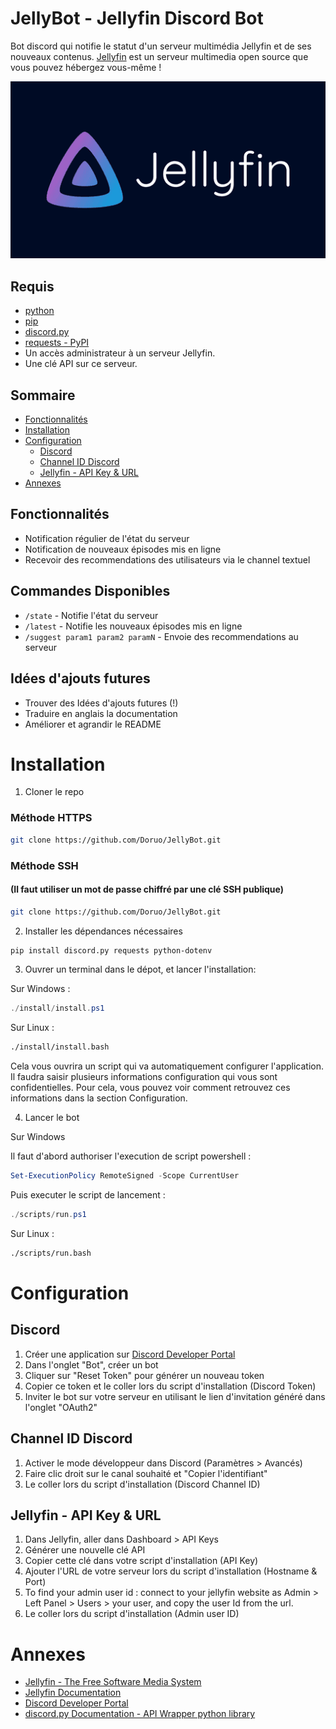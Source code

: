 # JellyBot - Jellyfin Discord Bot

Bot discord qui notifie le statut d'un serveur multimédia Jellyfin et de ses nouveaux contenus. 
[Jellyfin](https://jellyfin.org/) est un serveur multimedia open source que vous pouvez hébergez vous-même ! 

![](ressources/assets/jellyfin-banner.png)

## Requis

- [python](https://www.python.org/)
- [pip](https://pypi.org/project/pip/)
- [discord.py](https://discordpy.readthedocs.io/en/stable/)
- [requests - PyPI](https://pypi.org/project/requests/)
- Un accès administrateur à un serveur Jellyfin.
- Une clé API sur ce serveur.

## Sommaire
- [Fonctionnalités](#fonctionnalités)
- [Installation](#installation)
- [Configuration](#configuration)
  - [Discord](#discord)
  - [Channel ID Discord](#channel-id-discord)
  - [Jellyfin - API Key & URL](#jellyfin-APIKey&URL)
- [Annexes](#annexes)

## Fonctionnalités

- Notification régulier de l'état du serveur
- Notification de nouveaux épisodes mis en ligne
- Recevoir des recommendations des utilisateurs via le channel textuel

## Commandes Disponibles

- `/state` - Notifie l'état du serveur
- `/latest` - Notifie les nouveaux épisodes mis en ligne
- `/suggest param1 param2 paramN` - Envoie des recommendations au serveur

## Idées d'ajouts futures

- Trouver des Idées d'ajouts futures (!)
- Traduire en anglais la documentation
- Améliorer et agrandir le README
  
# Installation

1. Cloner le repo

### Méthode HTTPS

```bash
git clone https://github.com/Doruo/JellyBot.git
```
### Méthode SSH 

#### (Il faut utiliser un mot de passe chiffré par une clé SSH publique)

```bash
git clone https://github.com/Doruo/JellyBot.git
```

2. Installer les dépendances nécessaires
```bash
pip install discord.py requests python-dotenv
```

3. Ouvrer un terminal dans le dépot, et lancer l'installation:

Sur Windows :

```powershell
./install/install.ps1
```

Sur Linux :
```bash
./install/install.bash
```
Cela vous ouvrira un script qui va automatiquement configurer l'application.
Il faudra saisir plusieurs informations configuration qui vous sont confidentielles. 
Pour cela, vous pouvez voir comment retrouvez ces informations dans la section Configuration.

4. Lancer le bot

Sur Windows 

Il faut d'abord authoriser l'execution de script powershell :

```powershell
Set-ExecutionPolicy RemoteSigned -Scope CurrentUser
```
Puis executer le script de lancement :

```powershell
./scripts/run.ps1
```

Sur Linux :
```bash
./scripts/run.bash
```

# Configuration

## Discord

1. Créer une application sur [Discord Developer Portal](https://discord.com/developers)
2. Dans l'onglet "Bot", créer un bot
3. Cliquer sur "Reset Token" pour générer un nouveau token
4. Copier ce token et le coller lors du script d'installation (Discord Token)
5. Inviter le bot sur votre serveur en utilisant le lien d'invitation généré dans l'onglet "OAuth2"

## Channel ID Discord

1. Activer le mode développeur dans Discord (Paramètres > Avancés)
2. Faire clic droit sur le canal souhaité et "Copier l'identifiant"
3. Le coller lors du script d'installation (Discord Channel ID)

## Jellyfin - API Key & URL

1. Dans Jellyfin, aller dans Dashboard > API Keys
2. Générer une nouvelle clé API
3. Copier cette clé dans votre script d'installation (API Key)
4. Ajouter l'URL de votre serveur lors du script d'installation (Hostname & Port)
5. To find your admin user id : connect to your jellyfin website as Admin > Left Panel > Users > your user, and copy the user Id from the url.
3. Le coller lors du script d'installation (Admin user ID)

# Annexes

- [Jellyfin - The Free Software Media System](https://jellyfin.org/)
- [Jellyfin Documentation](https://jellyfin.org/docs/)
- [Discord Developer Portal](https://discord.com/developers)
- [discord.py Documentation - API Wrapper python library](https://discordpy.readthedocs.io/en/stable/)
